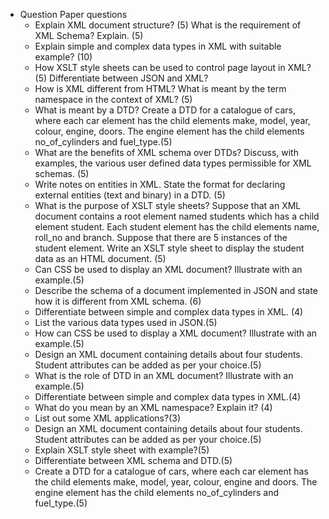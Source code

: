 - Question Paper questions
	- Explain XML document structure?  (5) 
	  What is the requirement of XML Schema? Explain.  (5)
	- Explain simple and complex data types in XML with suitable example?  (10)
	- How XSLT style sheets can be used to control page layout in XML?  (5) 
	  Differentiate between JSON and XML?
	- How  is  XML  different  from  HTML?  What  is  meant  by  the  term  namespace  in 
	  the context of XML? (5)
	- What is meant by a DTD? Create a DTD for a catalogue of cars, where each car 
	  element  has  the  child  elements  make,  model,  year,  colour,  engine,  doors.  The 
	  engine element has the child elements no_of_cylinders and fuel_type.(5)
	- What are the benefits of XML schema over DTDs? Discuss, with examples, the 
	  various user defined data types permissible for XML schemas. (5)
	- Write  notes  on  entities  in  XML.  State  the  format  for  declaring  external  entities 
	  (text and binary) in a DTD. (5)
	- What  is  the  purpose  of  XSLT  style  sheets?  Suppose  that  an  XML  document 
	  contains a root  element  named students which has  a child element  student. 
	  Each  student  element  has  the  child  elements  name,  roll_no  and  branch. 
	  Suppose that there are 5 instances of the student element. Write an XSLT style 
	  sheet to display the student data as an HTML document. (5)
	- Can CSS be used to display an XML document? Illustrate with an example.(5)
	- Describe the schema of a document implemented in JSON and state how it is
	  different from XML schema. (6)
	- Differentiate between simple and complex data types in XML. (4)
	- List the various data types used in JSON.(5)
	- How can CSS be used to display a XML document? Illustrate with an example.(5)
	- Design an XML document containing details about four students. Student
	  attributes can be added as per your choice.(5)
	- What is the role of DTD in an XML document? Illustrate with an example.(5)
	- Differentiate between simple and complex data types in XML.(4)
	- What do you mean by an XML namespace? Explain it? (4)
	- List out some XML applications?(3)
	- Design an XML document containing details about four students. Student
	  attributes can be added as per your choice.(5)
	- Explain XSLT style sheet with example?(5)
	- Differentiate between XML schema and DTD.(5)
	- Create a DTD for a catalogue of cars, where each car element has the child
	  elements make, model, year, colour, engine and doors. The engine element
	  has the child elements no_of_cylinders and fuel_type.(5)